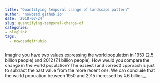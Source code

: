 ```yaml
---
title: "Quantifying temporal change of landscape pattern"
author: 'nowosad.github.io'
date: '2018-07-24'
slug: quantifying-temporal-change-of
categories:
- bloglink
tags:
  - nowosadgithubio
---
```


Imagine you have two values expressing the world population in 1950 (2.5 billion people) and 2012 (7.1 billion people). How would you compare the change in the world population? The easiest (and correct) approach is just to subtract the past value from the more recent one: We can conclude that the world population between 1950 and 2015 increased by 4.6 billion[... <i class="fas fa-external-link-alt"></i>](https://nowosad.github.io/post/geopat-2-compare/)

